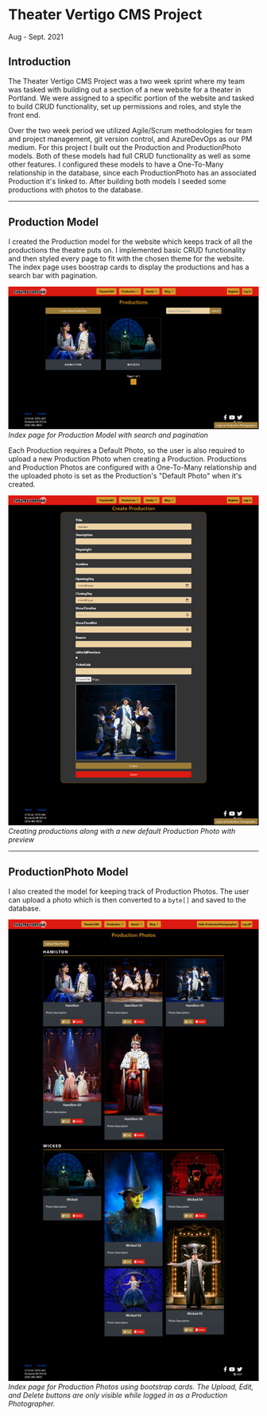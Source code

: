 # Theater Vertigo CMS Project
Aug - Sept. 2021
## Introduction
The Theater Vertigo CMS Project was a two week sprint where my team was tasked with building out a section of a new website for a theater in Portland. We were assigned to a specific portion of the website and tasked to build CRUD functionality, set up permissions and roles, and style the front end. 

Over the two week period we utilized Agile/Scrum methodologies for team and project management, git version control, and AzureDevOps as our PM medium. 
For this project I built out the Production and ProductionPhoto models. Both of these models had full CRUD functionality as well as some other features. I configured these models to have a One-To-Many relationship in the database, since each ProductionPhoto has an associated Production it's linked to. After building both models I seeded some productions with photos to the database.

---
## Production Model
I created the Production model for the website which keeps track of all the productions the theatre puts on.  I implemented basic CRUD functionality and then styled every page to fit with the chosen theme for the website.  The index page uses boostrap cards to display the productions and has a search bar with pagination.

![Production Index](production-index.png)
*Index page for Production Model with search and pagination*

Each Production requires a Default Photo, so the user is also required to upload a new Production Photo when creating a Production.  Productions and Production Photos are configured with a One-To-Many relationship and the uploaded photo is set as the Production's "Default Photo" when it's created.

![Production Create](production-create.png)
*Creating productions along with a new default Production Photo with preview*

---
## ProductionPhoto Model
I also created the model for keeping track of Production Photos.  The user can upload a photo which is then converted to a `byte[]` and saved to the database.

![Production Photo Index](photos-index.png)
*Index page for Production Photos using bootstrap cards. The Upload, Edit, and Delete buttons are only visible while logged in as a Production Photographer.*


